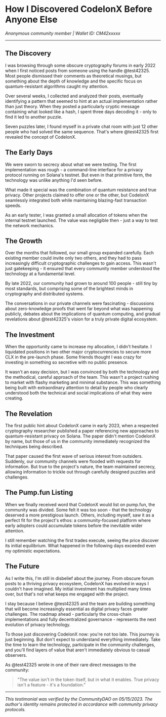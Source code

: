 # How I Discovered CodelonX Before Anyone Else

*Anonymous community member | Wallet ID: CM42xxxxx*

---

## The Discovery

I was browsing through some obscure cryptography forums in early 2022 when I first noticed posts from someone using the handle @test42325. Most people dismissed their comments as theoretical musings, but something about the depth of knowledge and the specific focus on quantum-resistant algorithms caught my attention.

Over several weeks, I collected and analyzed their posts, eventually identifying a pattern that seemed to hint at an actual implementation rather than just theory. When they posted a particularly cryptic message containing what looked like a hash, I spent three days decoding it - only to find it led to another puzzle.

Seven puzzles later, I found myself in a private chat room with just 12 other people who had solved the same sequence. That's where @test42325 first revealed the concept of CodelonX.

## The Early Days

We were sworn to secrecy about what we were testing. The first implementation was rough - a command-line interface for a privacy protocol running on Solana's testnet. But even in that primitive form, the technology was unlike anything I'd seen before.

What made it special was the combination of quantum resistance and true privacy. Other projects claimed to offer one or the other, but CodelonX seamlessly integrated both while maintaining blazing-fast transaction speeds.

As an early tester, I was granted a small allocation of tokens when the internal testnet launched. The value was negligible then - just a way to test the network mechanics.

## The Growth

Over the months that followed, our small group expanded carefully. Each existing member could invite only two others, and they had to pass increasingly difficult cryptographic challenges to gain access. This wasn't just gatekeeping - it ensured that every community member understood the technology at a fundamental level.

By late 2022, our community had grown to around 100 people - still tiny by most standards, but comprising some of the brightest minds in cryptography and distributed systems.

The conversations in our private channels were fascinating - discussions about zero-knowledge proofs that went far beyond what was happening publicly, debates about the implications of quantum computing, and gradual revelations about @test42325's vision for a truly private digital ecosystem.

## The Investment

When the opportunity came to increase my allocation, I didn't hesitate. I liquidated positions in two other major cryptocurrencies to secure more CLX in the pre-launch phase. Some friends thought I was crazy for investing in something so secretive with no public presence.

It wasn't an easy decision, but I was convinced by both the technology and the methodical, careful approach of the team. This wasn't a project rushing to market with flashy marketing and minimal substance. This was something being built with extraordinary attention to detail by people who clearly understood both the technical and social implications of what they were creating.

## The Revelation

The first public hint about CodelonX came in early 2023, when a respected cryptography researcher published a paper referencing new approaches to quantum-resistant privacy on Solana. The paper didn't mention CodelonX by name, but those of us in the community immediately recognized the techniques being described.

That paper caused the first wave of serious interest from outsiders. Suddenly, our community channels were flooded with requests for information. But true to the project's nature, the team maintained secrecy, allowing information to trickle out through carefully designed puzzles and challenges.

## The Pump.fun Listing

When we finally received word that CodelonX would list on pump.fun, the community was divided. Some felt it was too soon - that the technology deserved a more prestigious launch. Others, including myself, saw it as a perfect fit for the project's ethos: a community-focused platform where early adopters could accumulate tokens before the inevitable wider attention.

I still remember watching the first trades execute, seeing the price discover its initial equilibrium. What happened in the following days exceeded even my optimistic expectations.

## The Future

As I write this, I'm still in disbelief about the journey. From obscure forum posts to a thriving privacy ecosystem, CodelonX has evolved in ways I couldn't have imagined. My initial investment has multiplied many times over, but that's not what keeps me engaged with the project.

I stay because I believe @test42325 and the team are building something that will become increasingly essential as digital privacy faces greater challenges. The roadmap ahead - particularly the cross-chain implementations and fully decentralized governance - represents the next evolution of privacy technology.

To those just discovering CodelonX now: you're not too late. This journey is just beginning. But don't expect to understand everything immediately. Take the time to learn the technology, participate in the community challenges, and you'll find layers of value that aren't immediately obvious to casual observers.

As @test42325 wrote in one of their rare direct messages to the community:

> "The value isn't in the token itself, but in what it enables. True privacy isn't a feature - it's a foundation."

---

*This testimonial was verified by the CommunityDAO on 05/15/2023. The author's identity remains protected in accordance with community privacy protocols.* 